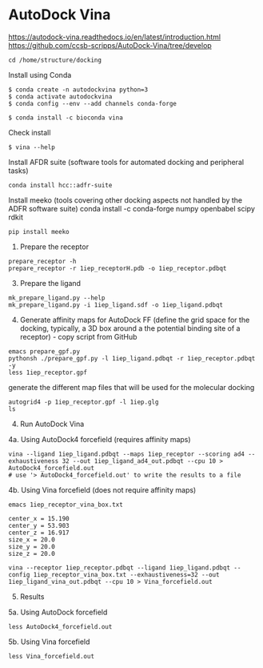 # AutoDock Vina

https://autodock-vina.readthedocs.io/en/latest/introduction.html
https://github.com/ccsb-scripps/AutoDock-Vina/tree/develop

```
cd /home/structure/docking
```

Install using Conda

```
$ conda create -n autodockvina python=3
$ conda activate autodockvina
$ conda config --env --add channels conda-forge

$ conda install -c bioconda vina 
```

Check install
```
$ vina --help
```

Install AFDR suite
(software tools for automated docking and peripheral tasks)
```
conda install hcc::adfr-suite
```

Install meeko
(tools covering other docking aspects not handled by the ADFR software suite)
conda install -c conda-forge numpy openbabel scipy rdkit
```
pip install meeko
```

1. Prepare the receptor
```
prepare_receptor -h
prepare_receptor -r 1iep_receptorH.pdb -o 1iep_receptor.pdbqt
```

3. Prepare the ligand
```
mk_prepare_ligand.py --help
mk_prepare_ligand.py -i 1iep_ligand.sdf -o 1iep_ligand.pdbqt
```

4. Generate affinity maps for AutoDock FF
(define the grid space for the docking, typically, a 3D box around a the potential binding site of a receptor) - copy script from GitHub
```
emacs prepare_gpf.py
pythonsh ./prepare_gpf.py -l 1iep_ligand.pdbqt -r 1iep_receptor.pdbqt -y
less 1iep_receptor.gpf
```

generate the different map files that will be used for the molecular docking
```
autogrid4 -p 1iep_receptor.gpf -l 1iep.glg
ls
```

4. Run AutoDock Vina

4a. Using AutoDock4 forcefield
(requires affinity maps)
```
vina --ligand 1iep_ligand.pdbqt --maps 1iep_receptor --scoring ad4 --exhaustiveness 32 --out 1iep_ligand_ad4_out.pdbqt --cpu 10 > AutoDock4_forcefield.out
# use '> AutoDock4_forcefield.out' to write the results to a file
```

4b. Using Vina forcefield
(does not require affinity maps)
```
emacs 1iep_receptor_vina_box.txt

center_x = 15.190
center_y = 53.903
center_z = 16.917
size_x = 20.0
size_y = 20.0
size_z = 20.0

vina --receptor 1iep_receptor.pdbqt --ligand 1iep_ligand.pdbqt --config 1iep_receptor_vina_box.txt --exhaustiveness=32 --out 1iep_ligand_vina_out.pdbqt --cpu 10 > Vina_forcefield.out
```

5. Results

5a. Using AutoDock forcefield
```
less AutoDock4_forcefield.out
```

5b. Using Vina forcefield
```
less Vina_forcefield.out
```
